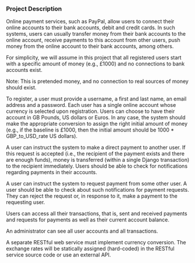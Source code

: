 ### Project Description
Online payment services, such as PayPal, allow users to connect their online accounts to their bank accounts, debit and credit cards. In such systems, users can usually transfer money from their bank accounts to the online account, receive payments to this account from other users, push money from the online account to their bank accounts, among others.

For simplicity, we will assume in this project that all registered users start with a specific amount of money (e.g., £1000) and no connections to bank accounts exist.

Note: This is pretended money, and no connection to real sources of money should exist.

To register, a user must provide a username, a first and last name, an email address and a password. Each user has a single online account whose currency is selected upon registration. Users can choose to have their account in GB Pounds, US dollars or Euros. In any case, the system should make the appropriate conversion to assign the right initial amount of money (e.g., if the baseline is £1000, then the initial amount should be 1000 * GBP_to_USD_rate US dollars).

A user can instruct the system to make a direct payment to another user. If this request is accepted (i.e., the recipient of the payment exists and there are enough funds), money is transferred (within a single Django transaction) to the recipient immediately. Users should be able to check for notifications regarding payments in their accounts.

A user can instruct the system to request payment from some other user. A user should be able to check about such notifications for payment requests. They can reject the request or, in response to it, make a payment to the requesting user.

Users can access all their transactions, that is, sent and received payments and requests for payments as well as their current account balance.

An administrator can see all user accounts and all transactions.

A separate RESTful web service must implement currency conversion. The exchange rates will be statically assigned (hard-coded) in the RESTful service source code or use an external API.

